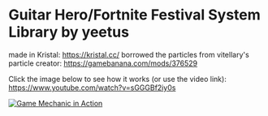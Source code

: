 # Guitar Hero/Fortnite Festival System Library by yeetus

made in Kristal: https://kristal.cc/
borrowed the particles from vitellary's particle creator: https://gamebanana.com/mods/376529

Click the image below to see how it works (or use the video link): https://www.youtube.com/watch?v=sGGGBf2iy0s

[![Game Mechanic in Action](https://i.ytimg.com/vi/sGGGBf2iy0s/hqdefault.jpg?sqp=-oaymwEmCOADEOgC8quKqQMa8AEB-AH-CYAC0AWKAgwIABABGD4gOyh_MA8=&rs=AOn4CLDsqXinzdvaR4k4MA3CsvSY2_Riog)](https://www.youtube.com/watch?v=sGGGBf2iy0s)

